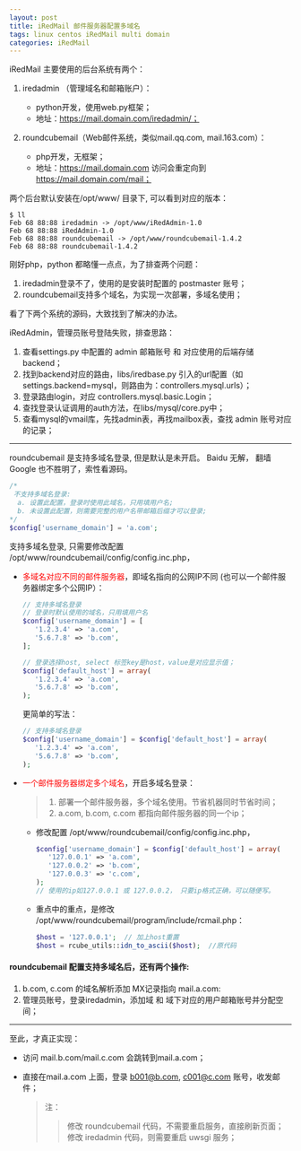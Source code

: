 ```yaml
---
layout: post
title: iRedMail 邮件服务器配置多域名
tags: linux centos iRedMail multi domain
categories: iRedMail 
---
```



iRedMail 主要使用的后台系统有两个：

1. iredadmin （管理域名和邮箱账户）：
    * python开发，使用web.py框架；
    * 地址：https://mail.domain.com/iredadmin/；

2. roundcubemail（Web邮件系统，类似mail.qq.com, mail.163.com）：
    * php开发，无框架；
    * 地址：https://mail.domain.com 访问会重定向到 https://mail.domain.com/mail；
    


两个后台默认安装在/opt/www/ 目录下, 可以看到对应的版本：
```shell
$ ll
Feb 68 88:88 iredadmin -> /opt/www/iRedAdmin-1.0
Feb 68 88:88 iRedAdmin-1.0
Feb 68 88:88 roundcubemail -> /opt/www/roundcubemail-1.4.2
Feb 68 88:88 roundcubemail-1.4.2
```

刚好php，python 都略懂一点点，为了排查两个问题：
1. iredadmin登录不了，使用的是安装时配置的 postmaster 账号；
2. roundcubemail支持多个域名，为实现一次部署，多域名使用；

看了下两个系统的源码，大致找到了解决的办法。

iRedAdmin，管理员账号登陆失败，排查思路： 
 1. 查看settings.py 中配置的 admin 邮箱账号 和 对应使用的后端存储backend；
 2. 找到backend对应的路由，libs/iredbase.py 引入的url配置（如settings.backend=mysql，则路由为：controllers.mysql.urls）；
 3. 登录路由login，对应 controllers.mysql.basic.Login；
 4. 查找登录认证调用的auth方法，在libs/mysql/core.py中；
 5. 查看mysql的vmail库，先找admin表，再找mailbox表，查找 admin 账号对应的记录；

----------
roundcubemail 是支持多域名登录, 但是默认是未开启。 Baidu 无解， 翻墙 Google 也不胜明了，索性看源码。
```php
/*
 不支持多域名登录:
  a. 设置此配置，登录时使用此域名，只用填用户名;
  b. 未设置此配置，则需要完整的用户名带邮箱后缀才可以登录;
*/
$config['username_domain'] = 'a.com';
```

支持多域名登录, 只需要修改配置 /opt/www/roundcubemail/config/config.inc.php，

* <span style="color:red">多域名对应不同的邮件服务器</span>，即域名指向的公网IP不同 (也可以一个邮件服务器绑定多个公网IP）：  
    ```php
    // 支持多域名登录
    // 登录时默认使用的域名，只用填用户名
    $config['username_domain'] = [
       '1.2.3.4' => 'a.com',
       '5.6.7.8' => 'b.com',
    ];

    // 登录选择host, select 标签key是host，value是对应显示值；
    $config['default_host'] = array(
       '1.2.3.4' => 'a.com',
       '5.6.7.8' => 'b.com',
    );
    ```
    更简单的写法：
    ```php
    // 支持多域名登录
    $config['username_domain'] = $config['default_host'] = array(
       '1.2.3.4' => 'a.com',
       '5.6.7.8' => 'b.com',
    );
    ```

* <span style="color:red">一个邮件服务器绑定多个域名</span>，开启多域名登录：
    > 1. 部署一个邮件服务器，多个域名使用。节省机器同时节省时间；  
    > 2. a.com, b.com, c.com 都指向邮件服务器的同一个ip；
  
  * 修改配置 /opt/www/roundcubemail/config/config.inc.php，
    ```php
    $config['username_domain'] = $config['default_host'] = array(
       '127.0.0.1' => 'a.com',
       '127.0.0.2' => 'b.com',
       '127.0.0.3' => 'c.com',
    );
    // 使用的ip如127.0.0.1 或 127.0.0.2， 只要ip格式正确，可以随便写。
    ```


  * 重点中的重点，是修改 /opt/www/roundcubemail/program/include/rcmail.php：
    ```php
    $host = '127.0.0.1';  // 加上host重置
    $host = rcube_utils::idn_to_ascii($host);  //原代码
    ```

#### roundcubemail 配置支持多域名后，还有**两个**操作:
  1. b.com, c.com 的域名解析添加 MX记录指向 mail.a.com:
  2. 管理员账号，登录iredadmin，添加域 和 域下对应的用户邮箱账号并分配空间；

----------
至此，才真正实现：
  * 访问 mail.b.com/mail.c.com 会跳转到mail.a.com；
  * 直接在mail.a.com 上面，登录 b001@b.com, c001@c.com 账号，收发邮件；

    > 注：
    > > 修改 roundcubemail 代码，不需要重启服务，直接刷新页面；  
    > > 修改 iredadmin 代码，则需要重启 uwsgi 服务；
